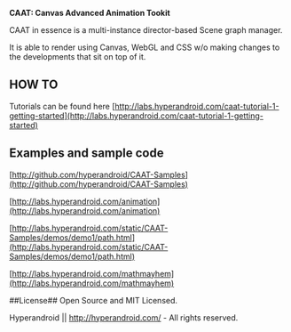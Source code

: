 **CAAT: Canvas Advanced Animation Tookit**

CAAT in essence is a multi-instance director-based Scene graph manager.

It is able to render using Canvas, WebGL and CSS w/o making changes to the developments that sit on top of it.

## HOW TO ##
Tutorials can be found here [http://labs.hyperandroid.com/caat-tutorial-1-getting-started](http://labs.hyperandroid.com/caat-tutorial-1-getting-started)

## Examples and sample code ##

[http://github.com/hyperandroid/CAAT-Samples](http://github.com/hyperandroid/CAAT-Samples)

[http://labs.hyperandroid.com/animation](http://labs.hyperandroid.com/animation)

[http://labs.hyperandroid.com/static/CAAT-Samples/demos/demo1/path.html](http://labs.hyperandroid.com/static/CAAT-Samples/demos/demo1/path.html)

[http://labs.hyperandroid.com/mathmayhem](http://labs.hyperandroid.com/mathmayhem)

##License##
Open Source and MIT Licensed.

Hyperandroid  ||  http://hyperandroid.com/ - All rights reserved.
